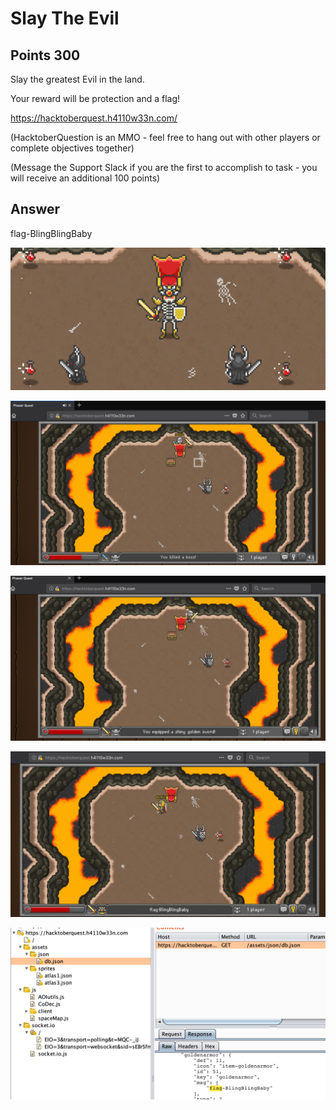 # Slay The Evil

## Points 300 

Slay the greatest Evil in the land.

Your reward will be protection and a flag!

https://hacktoberquest.h4110w33n.com/

(HacktoberQuestion is an MMO - feel free to hang out with other players or complete objectives together)

(Message the Support Slack if you are the first to accomplish to task - you will receive an additional 100 points)


## Answer

flag-BlingBlingBaby

![](img/300_slay_the_evil_boss.png)

![](img/300_slay_the_evil_win.png)

![](img/300_slay_the_evil_prizes.png)

![](img/300_slay_the_evil_flag.png)

![](img/300_slay_the_evil_json.png)
